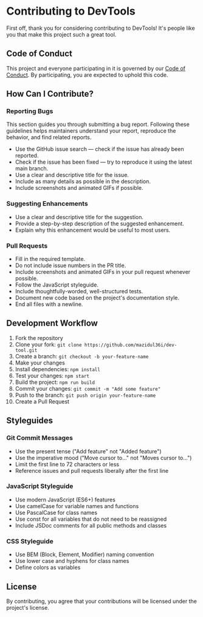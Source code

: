  # Contributing to DevTools

First off, thank you for considering contributing to DevTools! It's people like you that make this project such a great tool.

## Code of Conduct

This project and everyone participating in it is governed by our [Code of Conduct](CODE_OF_CONDUCT.md). By participating, you are expected to uphold this code.

## How Can I Contribute?

### Reporting Bugs

This section guides you through submitting a bug report. Following these guidelines helps maintainers understand your report, reproduce the behavior, and find related reports.

* Use the GitHub issue search — check if the issue has already been reported.
* Check if the issue has been fixed — try to reproduce it using the latest main branch.
* Use a clear and descriptive title for the issue.
* Include as many details as possible in the description.
* Include screenshots and animated GIFs if possible.

### Suggesting Enhancements

* Use a clear and descriptive title for the suggestion.
* Provide a step-by-step description of the suggested enhancement.
* Explain why this enhancement would be useful to most users.

### Pull Requests

* Fill in the required template.
* Do not include issue numbers in the PR title.
* Include screenshots and animated GIFs in your pull request whenever possible.
* Follow the JavaScript styleguide.
* Include thoughtfully-worded, well-structured tests.
* Document new code based on the project's documentation style.
* End all files with a newline.

## Development Workflow

1. Fork the repository
2. Clone your fork: `git clone https://github.com/mazidul36i/dev-tool.git`
3. Create a branch: `git checkout -b your-feature-name`
4. Make your changes
5. Install dependencies: `npm install`
6. Test your changes: `npm start`
7. Build the project: `npm run build`
8. Commit your changes: `git commit -m "Add some feature"`
9. Push to the branch: `git push origin your-feature-name`
10. Create a Pull Request

## Styleguides

### Git Commit Messages

* Use the present tense ("Add feature" not "Added feature")
* Use the imperative mood ("Move cursor to..." not "Moves cursor to...")
* Limit the first line to 72 characters or less
* Reference issues and pull requests liberally after the first line

### JavaScript Styleguide

* Use modern JavaScript (ES6+) features
* Use camelCase for variable names and functions
* Use PascalCase for class names
* Use const for all variables that do not need to be reassigned
* Include JSDoc comments for all public methods and classes

### CSS Styleguide

* Use BEM (Block, Element, Modifier) naming convention
* Use lower case and hyphens for class names
* Define colors as variables

## License

By contributing, you agree that your contributions will be licensed under the project's license.
